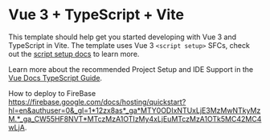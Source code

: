 # Vue 3 + TypeScript + Vite

This template should help get you started developing with Vue 3 and TypeScript in Vite. The template uses Vue 3 `<script setup>` SFCs, check out the [script setup docs](https://v3.vuejs.org/api/sfc-script-setup.html#sfc-script-setup) to learn more.

Learn more about the recommended Project Setup and IDE Support in the [Vue Docs TypeScript Guide](https://vuejs.org/guide/typescript/overview.html#project-setup).


How to deploy to FireBase
https://firebase.google.com/docs/hosting/quickstart?hl=en&authuser=0&_gl=1*12zx8as*_ga*MTY0ODIxNTUxLjE3MzMwNTkyMzM.*_ga_CW55HF8NVT*MTczMzA1OTIzMy4xLjEuMTczMzA1OTk5MC42MC4wLjA.
